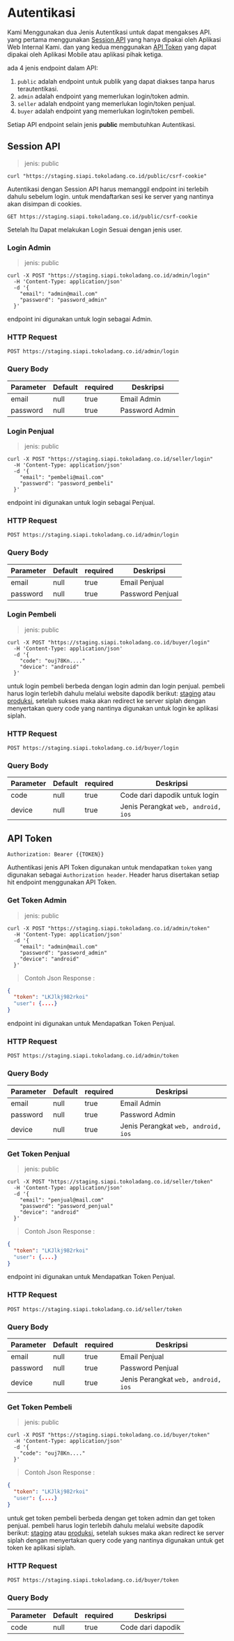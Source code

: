 # Autentikasi

Kami Menggunakan dua Jenis Autentikasi untuk dapat mengakses API. yang pertama menggunakan [Session API](/#session-api) yang hanya dipakai oleh Aplikasi Web Internal Kami. dan yang kedua menggunakan [API Token](/#api-token) yang dapat dipakai oleh Aplikasi Mobile atau aplikasi pihak ketiga.

ada 4 jenis endpoint dalam API:

1. `public` adalah endpoint untuk publik yang dapat diakses tanpa harus terautentikasi.
2. `admin` adalah endpoint yang memerlukan login/token admin.
3. `seller` adalah endpoint yang memerlukan login/token penjual.
4. `buyer` adalah endpoint yang memerlukan login/token pembeli.

<aside class="notice">
Setiap API endpoint selain jenis <strong>public</strong> membutuhkan Autentikasi.
</aside>

## Session API

> jenis: public

```shell
curl "https://staging.siapi.tokoladang.co.id/public/csrf-cookie"
```

Autentikasi dengan Session API harus memanggil endpoint ini terlebih dahulu sebelum login. untuk mendaftarkan sesi ke server yang nantinya akan disimpan di cookies.

`GET https://staging.siapi.tokoladang.co.id/public/csrf-cookie`

Setelah Itu Dapat melakukan Login Sesuai dengan jenis user.

### Login Admin

> jenis: public

```shell
curl -X POST "https://staging.siapi.tokoladang.co.id/admin/login"
  -H 'Content-Type: application/json'
  -d '{
    "email": "admin@mail.com"
    "password": "password_admin"
  }'
```

endpoint ini digunakan untuk login sebagai Admin.

### HTTP Request

`POST https://staging.siapi.tokoladang.co.id/admin/login`

### Query Body

Parameter | Default | required | Deskripsi
--------- | ------- | -------- | -----------
email | null | true | Email Admin
password | null | true | Password Admin

### Login Penjual

> jenis: public

```shell
curl -X POST "https://staging.siapi.tokoladang.co.id/seller/login"
  -H 'Content-Type: application/json'
  -d '{
    "email": "pembeli@mail.com"
    "password": "password_pembeli"
  }'
```

endpoint ini digunakan untuk login sebagai Penjual.

### HTTP Request

`POST https://staging.siapi.tokoladang.co.id/admin/login`

### Query Body

Parameter | Default | required | Deskripsi
--------- | ------- | -------- | -----------
email | null | true | Email Penjual
password | null | true | Password Penjual

### Login Pembeli

> jenis: public

```shell
curl -X POST "https://staging.siapi.tokoladang.co.id/buyer/login"
  -H 'Content-Type: application/json'
  -d '{
    "code": "ouj78Kn...."   
    "device": "android"
  }'
```

untuk login pembeli berbeda dengan login admin dan login penjual. pembeli harus login terlebih dahulu melalui website dapodik berikut: [staging](https://sso.datadik.kemdikbud.go.id/app/365F240F-FCD4-43B3-A871-088817A6EFBC) atau [produksi](https://sso.datadik.kemdikbud.go.id/app/84DC4A50-BF92-4D2B-9B62-1103329A3638), setelah sukses maka akan redirect ke server siplah dengan menyertakan query code yang nantinya digunakan untuk login ke aplikasi siplah.

### HTTP Request

`POST https://staging.siapi.tokoladang.co.id/buyer/login`

### Query Body

Parameter | Default | required | Deskripsi
--------- | ------- | -------- | -----------
code | null | true | Code dari dapodik untuk login
device | null | true | Jenis Perangkat `web, android, ios`

## API Token

```shell
Authorization: Bearer {{TOKEN}}
```

Authentikasi jenis API Token digunakan untuk mendapatkan `token` yang digunakan sebagai `Authorization header`. Header harus disertakan setiap hit endpoint menggunakan API Token.

### Get Token Admin

> jenis: public

```shell
curl -X POST "https://staging.siapi.tokoladang.co.id/admin/token"
  -H 'Content-Type: application/json'
  -d '{
    "email": "admin@mail.com"
    "password": "password_admin"
    "device": "android"
  }'
```

> Contoh Json Response :

```json
{
  "token": "LKJlkj982rkoi"
  "user": {....}
}
```

endpoint ini digunakan untuk Mendapatkan Token Penjual.

### HTTP Request

`POST https://staging.siapi.tokoladang.co.id/admin/token`

### Query Body

Parameter | Default | required | Deskripsi
--------- | ------- | -------- | -----------
email | null | true | Email Admin
password | null | true | Password Admin
device | null | true | Jenis Perangkat `web, android, ios`

### Get Token Penjual

> jenis: public

```shell
curl -X POST "https://staging.siapi.tokoladang.co.id/seller/token"
  -H 'Content-Type: application/json'
  -d '{
    "email": "penjual@mail.com"
    "password": "password_penjual"
    "device": "android"
  }'
```

> Contoh Json Response :

```json
{
  "token": "LKJlkj982rkoi"
  "user": {....}
}
```

endpoint ini digunakan untuk Mendapatkan Token Penjual.

### HTTP Request

`POST https://staging.siapi.tokoladang.co.id/seller/token`

### Query Body

Parameter | Default | required | Deskripsi
--------- | ------- | -------- | -----------
email | null | true | Email Penjual
password | null | true | Password Penjual
device | null | true | Jenis Perangkat `web, android, ios`

### Get Token Pembeli

> jenis: public

```shell
curl -X POST "https://staging.siapi.tokoladang.co.id/buyer/token"
  -H 'Content-Type: application/json'
  -d '{
    "code": "ouj78Kn...." 
  }'
```

> Contoh Json Response :

```json
{
  "token": "LKJlkj982rkoi"
  "user": {....}
}
```

untuk get token pembeli berbeda dengan get token admin dan get token penjual. pembeli harus login terlebih dahulu melalui website dapodik berikut: [staging](https://sso.datadik.kemdikbud.go.id/app/365F240F-FCD4-43B3-A871-088817A6EFBC) atau [produksi](https://sso.datadik.kemdikbud.go.id/app/84DC4A50-BF92-4D2B-9B62-1103329A3638), setelah sukses maka akan redirect ke server siplah dengan menyertakan query code yang nantinya digunakan untuk get token ke aplikasi siplah.

### HTTP Request

`POST https://staging.siapi.tokoladang.co.id/buyer/token`

### Query Body

Parameter | Default | required | Deskripsi
--------- | ------- | -------- | -----------
code | null | true | Code dari dapodik
